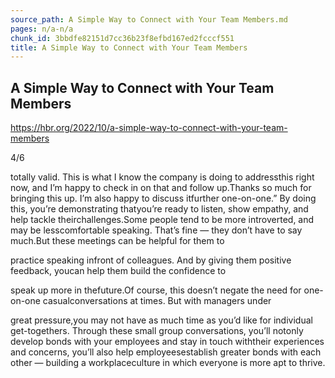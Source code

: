 ```yaml
---
source_path: A Simple Way to Connect with Your Team Members.md
pages: n/a-n/a
chunk_id: 3bbdfe82151d7cc36b23f8efbd167ed2fcccf551
title: A Simple Way to Connect with Your Team Members
---
```

## A Simple Way to Connect with Your Team Members

https://hbr.org/2022/10/a-simple-way-to-connect-with-your-team-members

4/6

totally valid. This is what I know the company is doing to addressthis right now, and I’m happy to check in on that and follow up.Thanks so much for bringing this up. I’m also happy to discuss itfurther one-on-one.” By doing this, you’re demonstrating thatyou’re ready to listen, show empathy, and help tackle theirchallenges.Some people tend to be more introverted, and may be lesscomfortable speaking. That’s fine — they don’t have to say much.But these meetings can be helpful for them to

practice speaking infront of colleagues. And by giving them positive feedback, youcan help them build the confidence to

speak up more in thefuture.Of course, this doesn’t negate the need for one-on-one casualconversations at times. But with managers under

great pressure,you may not have as much time as you’d like for individual get-togethers. Through these small group conversations, you’ll notonly develop bonds with your employees and stay in touch withtheir experiences and concerns, you’ll also help employeesestablish greater bonds with each other — building a workplaceculture in which everyone is more apt to thrive.
